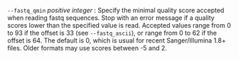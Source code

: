 `--fastq_qmin` *positive integer*
: Specify the minimal quality score accepted when reading fastq
  sequences. Stop with an error message if a quality scores lower than
  the specified value is read. Accepted values range from 0 to 93 if
  the offset is 33 (see `--fastq_ascii`), or range from 0 to 62 if the
  offset is 64. The default is 0, which is usual for recent
  Sanger/Illumina 1.8+ files. Older formats may use scores between -5
  and 2.
